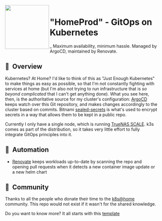 <img src="https://camo.githubusercontent.com/5b298bf6b0596795602bd771c5bddbb963e83e0f/68747470733a2f2f692e696d6775722e636f6d2f7031527a586a512e706e67" align="left" width="144px" height="144px"/>

# "HomeProd" - GitOps on Kubernetes
_ Maximum availability, minimum hassle. Managed by ArgoCD, maintained by Renovate.

## :book:&nbsp; Overview

Kubernetes? At Home?
I'd like to think of this as "Just Enough Kubernetes" to make things as easy as possible, so that I'm not constantly fighting with services at home (but I'm also not trying to run infrastructure that is _so beyond complicated_ that I can't get anything done). What you see here, then, is the authoritative source for my cluster's configuration: [ArgoCD](https://argoproj.github.io/cd/) keeps watch over this Git repository, and makes changes accordingly to the cluster based on commits. Bitnami [sealed-secrets](https://github.com/bitnami-labs/sealed-secrets) is what's used to encrypt secrets in a way that allows them to be kept in a public repo.

Currently I only have a single node, which is running [TrueNAS SCALE](https://www.truenas.com). k3s comes as part of the distribution, so it takes very little effort to fully integrate GitOps principles into it.

## :robot:&nbsp; Automation

* [Renovate](https://github.com/renovatebot/renovate) keeps workloads up-to-date by scanning the repo and opening pull requests when it detects a new container image update or a new helm chart

## :handshake:&nbsp; Community

Thanks to all the people who donate their time to the [k8s@home](https://github.com/k8s-at-home/) community.
This repo would not exist if it wasn't for the shared knowledge.

Do you want to know more? It all starts with this [template](https://github.com/k8s-at-home/template-cluster-k3s/)